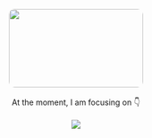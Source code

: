 <p align="center">
    <img style="border-radius:10px" width="240px" height="140px" align="center" src="https://i.imgur.com/b2QCIvs.gif" />
  <br>
  <br>
   At the moment, I am focusing on 👇 
  <br>
  <br>
  <a  href="https://github.com/a331998513/projects">
    <img align="center" src="https://github-readme-stats.vercel.app/api/top-langs/?username=a331998513" />
  </a>
</p>
